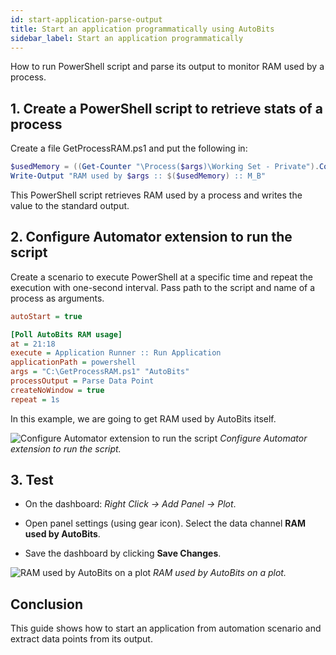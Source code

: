 ```yaml
---
id: start-application-parse-output
title: Start an application programmatically using AutoBits
sidebar_label: Start an application programmatically
---
```


How to run PowerShell script and parse its output to monitor RAM used by a process.

## 1. Create a PowerShell script to retrieve stats of a process

Create a file GetProcessRAM.ps1 and put the following in:

```powershell
$usedMemory = ((Get-Counter "\Process($args)\Working Set - Private").CounterSamples | Select-Object -ExpandProperty CookedValue) / 1mb
Write-Output "RAM used by $args :: $($usedMemory) :: M_B"
```

This PowerShell script retrieves RAM used by a process and writes the value to the standard output.

## 2. Configure Automator extension to run the script

Create a scenario to execute PowerShell at a specific time and repeat the execution with one-second interval. Pass path to the script and name of a process as arguments.

```ini
autoStart = true

[Poll AutoBits RAM usage]
at = 21:18
execute = Application Runner :: Run Application
applicationPath = powershell
args = "C:\GetProcessRAM.ps1" "AutoBits"
processOutput = Parse Data Point
createNoWindow = true
repeat = 1s
```

In this example, we are going to get RAM used by AutoBits itself.

![Configure Automator extension to run the script](/quickstart/run-application-powershell-v2.png)
*Configure Automator extension to run the script.*

## 3. Test

* On the dashboard: *Right Click -> Add Panel -> Plot*.

* Open panel settings (using gear icon). Select the data channel **RAM used by AutoBits**.

* Save the dashboard by clicking **Save Changes**.

![RAM used by AutoBits on a plot](/quickstart/run-application-used-ram.png)
*RAM used by AutoBits on a plot.*

## Conclusion

This guide shows how to start an application from automation scenario and extract data points from its output.
